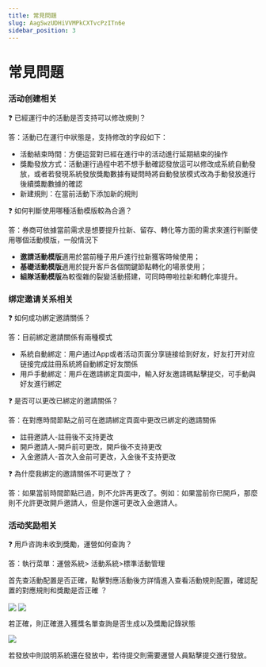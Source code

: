 ```yaml
---
title: 常見問題
slug: AagSwzUDHiVVMPkCXTvcPzITn6e
sidebar_position: 3
---
```



# 常見問題

### 活动创建相关

<div class="callout callout-bg-2 callout-border-2">
<p>❓ 已經運行中的活動是否支持可以修改規則？</p>
</div>

答：活動已在運行中狀態是，支持修改的字段如下：

- 活動結束時間：方便运营對已經在進行中的活动進行延期結束的操作
- 獎勵發放方式：活動運行過程中若不想手動確認發放這可以修改成系統自動發放，或者若發現系統發放獎勵數據有疑問時將自動發放模式改為手動發放進行後續獎勵數據的確認
- 新建規則：在當前活動下添加新的規則

<div class="callout callout-bg-2 callout-border-2">
<p>❓ 如何判斷使用哪種活動模版較為合適？</p>
</div>

答：券商可依據當前需求是想要提升拉新、留存、轉化等方面的需求來進行判斷使用哪個活動模版，一般情況下

- **邀請活動模版**適用於當前種子用戶進行拉新獲客時候使用；
- **基礎活動模版**適用於提升客戶各個關鍵節點轉化的場景使用；
- **組隊活動模版**為較復雜的裂變活動搭建，可同時帶啦拉新和轉化率提升。

### 绑定邀请关系相关

<div class="callout callout-bg-2 callout-border-2">
<p>❓ 如何成功綁定邀請關係？</p>
</div>

答：目前綁定邀請關係有兩種模式

- 系統自動綁定：用户通过App或者活动页面分享链接给到好友，好友打开对应链接完成註冊系統將自動綁定好友關係
- 用戶手動綁定：用戶在邀請綁定頁面中，輸入好友邀請碼點擊提交，可手動與好友進行綁定

<div class="callout callout-bg-2 callout-border-2">
<p>❓ 是否可以更改已綁定的邀請關係？</p>
</div>

答：在對應時間節點之前可在邀請綁定頁面中更改已綁定的邀請關係

- 註冊邀請人-註冊後不支持更改
- 開戶邀請人-開戶前可更改，開戶後不支持更改
- 入金邀請人-首次入金前可更改，入金後不支持更改

<div class="callout callout-bg-2 callout-border-2">
<p>❓ 為什麼我綁定的邀請關係不可更改了？</p>
</div>

答：如果當前時間節點已過，則不允許再更改了。例如：如果當前你已開戶，那麼則不允許更改開戶邀請人，但是你還可更改入金邀請人。

### 活动奖励相关

<div class="callout callout-bg-2 callout-border-2">
<p>❓ 用戶咨詢未收到獎勵，運營如何查詢？</p>
</div>

答：執行菜單：運營系統&gt; 活動系統&gt;標準活動管理

首先查活動配置是否正確，點擊對應活動後方詳情進入查看活動規則配置，確認配置的對應規則和獎勵是否正確 ？

<img src="/assets/PT4hbT6u6oUqLtx4nuzcFJzRnpe.png" src-width="3228" src-height="1502" align="center"/>

<img src="/assets/Uhy0bqPi5oNG2Ox7lCKcp0cYnyb.png" src-width="3214" src-height="1598" align="center"/>

若正確，則正確進入獲獎名單查詢是否生成以及獎勵記錄狀態

<img src="/assets/Z50tbmd3hoquurxFpHfc4RRhn2c.png" src-width="3218" src-height="1114" align="center"/>

若發放中則說明系統還在發放中，若待提交則需要運營人員點擊提交進行發放。

